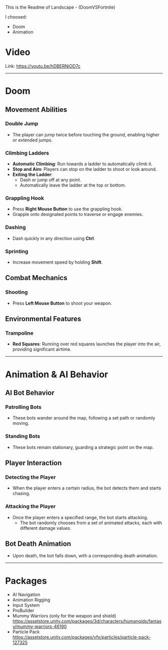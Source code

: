 This is the Readme of Landscape - (DoomVSFortnite)

I choosed:

- Doom
- Animation 


# Video

Link: https://youtu.be/hDBERNiOD7c

---

# Doom

## Movement Abilities
### Double Jump
- The player can jump twice before touching the ground, enabling higher or extended jumps.

### Climbing Ladders
- **Automatic Climbing**: Run towards a ladder to automatically climb it.
- **Stop and Aim**: Players can stop on the ladder to shoot or look around.
- **Exiting the Ladder**:
  - Dash or jump off at any point.
  - Automatically leave the ladder at the top or bottom.

### Grappling Hook
- Press **Right Mouse Button** to use the grappling hook.
- Grapple onto designated points to traverse or engage enemies.

### Dashing
- Dash quickly in any direction using **Ctrl**.

### Sprinting
- Increase movement speed by holding **Shift**.

## Combat Mechanics
### Shooting
- Press **Left Mouse Button** to shoot your weapon.

## Environmental Features
### Trampoline
- **Red Squares**: Running over red squares launches the player into the air, providing significant airtime.

---

# Animation & AI Behavior

## AI Bot Behavior
### Patrolling Bots
- These bots wander around the map, following a set path or randomly moving.

### Standing Bots
- These bots remain stationary, guarding a strategic point on the map.

## Player Interaction
### Detecting the Player
- When the player enters a certain radius, the bot detects them and starts chasing.

### Attacking the Player
- Once the player enters a specified range, the bot starts attacking.
  - The bot randomly chooses from a set of animated attacks, each with different damage values.

## Bot Death Animation
- Upon death, the bot falls down, with a corresponding death animation.

---

# Packages

- AI Navigation
- Animation Rigging
- Input System
- ProBuilder
- Mummy Warriors (only for the weapon and shield) https://assetstore.unity.com/packages/3d/characters/humanoids/fantasy/mummy-warriors-46190
- Particle Pack https://assetstore.unity.com/packages/vfx/particles/particle-pack-127325
